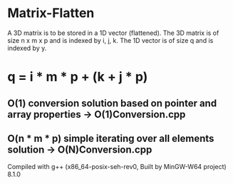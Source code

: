 # Matrix-Flatten
A 3D matrix is to be stored in a 1D vector (flattened). The 3D matrix is of size n x m x p and is indexed by i, j, k. The 1D vector is of size q and is indexed by y.
# q = i * m * p + (k + j * p)
## O(1) conversion solution based on pointer and array properties -> O(1)Conversion.cpp
## O(n * m * p) simple iterating over all elements solution -> O(N)Conversion.cpp
Compiled with g++ (x86_64-posix-seh-rev0, Built by MinGW-W64 project) 8.1.0
